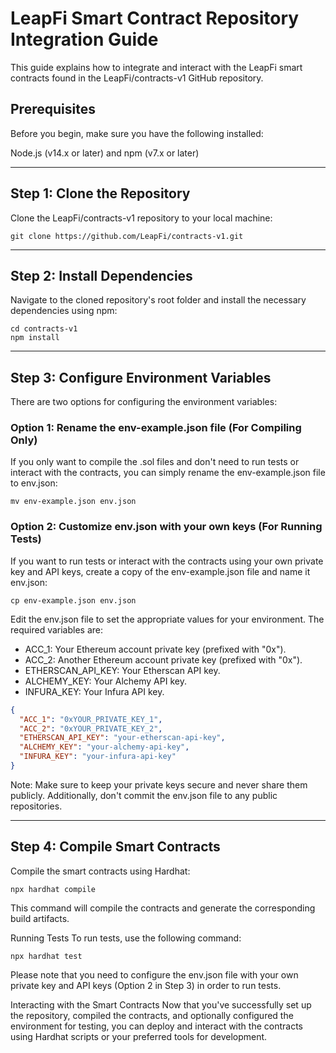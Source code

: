 # LeapFi Smart Contract Repository Integration Guide

This guide explains how to integrate and interact with the LeapFi smart contracts found in the LeapFi/contracts-v1 GitHub repository.

## Prerequisites
Before you begin, make sure you have the following installed:

Node.js (v14.x or later) and
npm (v7.x or later)

---
## Step 1: Clone the Repository
Clone the LeapFi/contracts-v1 repository to your local machine:
```shell
git clone https://github.com/LeapFi/contracts-v1.git
```
---
## Step 2: Install Dependencies
Navigate to the cloned repository's root folder and install the necessary dependencies using npm:

```shell
cd contracts-v1
npm install
```

---
## Step 3: Configure Environment Variables
There are two options for configuring the environment variables:

### Option 1: Rename the env-example.json file (For Compiling Only)
If you only want to compile the .sol files and don't need to run tests or interact with the contracts, you can simply rename the env-example.json file to env.json:

```shell
mv env-example.json env.json
```

### Option 2: Customize env.json with your own keys (For Running Tests)
If you want to run tests or interact with the contracts using your own private key and API keys, create a copy of the env-example.json file and name it env.json:

```shell
cp env-example.json env.json
```
Edit the env.json file to set the appropriate values for your environment. The required variables are:


* ACC_1: Your Ethereum account private key (prefixed with "0x").
* ACC_2: Another Ethereum account private key (prefixed with "0x").
* ETHERSCAN_API_KEY: Your Etherscan API key.
* ALCHEMY_KEY: Your Alchemy API key.
* INFURA_KEY: Your Infura API key.
```json
{
  "ACC_1": "0xYOUR_PRIVATE_KEY_1",
  "ACC_2": "0xYOUR_PRIVATE_KEY_2",
  "ETHERSCAN_API_KEY": "your-etherscan-api-key",
  "ALCHEMY_KEY": "your-alchemy-api-key",
  "INFURA_KEY": "your-infura-api-key"
}
```
Note: Make sure to keep your private keys secure and never share them publicly. Additionally, don't commit the env.json file to any public repositories.

---
## Step 4: Compile Smart Contracts
Compile the smart contracts using Hardhat:

```shell
npx hardhat compile
```
This command will compile the contracts and generate the corresponding build artifacts.

Running Tests
To run tests, use the following command:

```shell
npx hardhat test
```
Please note that you need to configure the env.json file with your own private key and API keys (Option 2 in Step 3) in order to run tests.

Interacting with the Smart Contracts
Now that you've successfully set up the repository, compiled the contracts, and optionally configured the environment for testing, you can deploy and interact with the contracts using Hardhat scripts or your preferred tools for development.